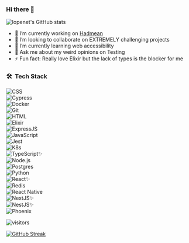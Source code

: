 ### Hi there 👋

![Iopenet's GitHub stats](https://github-readme-stats.vercel.app/api?username=thrownullexception&show_icons=true&theme=codeSTACKr)

- 🔭 I’m currently working on [Hadmean](https://github.com/hadmean/hadmean)
- 👯 I’m looking to collaborate on EXTREMELY challenging projects
- 🌱 I’m currently learning web accessibility
- 💬 Ask me about my weird opinions on Testing
- ⚡ Fun fact: Really love Elixir but the lack of types is the blocker for me

### 🛠 &nbsp;Tech Stack

![CSS](https://img.shields.io/badge/-CSS-05122A?style=flat&logo=CSS3&logoColor=1572B6)&nbsp;  
![Cypress](https://img.shields.io/badge/-Cypress-05122A?style=flat&logo=cypress&logoColor=1572B6)&nbsp;  
![Docker](https://img.shields.io/badge/-Docker-05122A?style=flat&logo=docker&logoColor=1572B6)&nbsp;   
![Git](https://img.shields.io/badge/-Git-05122A?style=flat&logo=git)&nbsp;  
![HTML](https://img.shields.io/badge/-HTML-05122A?style=flat&logo=HTML5)&nbsp;  
![Elixir](https://img.shields.io/badge/-Elixir-05122A?style=flat&logo=elixir)&nbsp;  
![ExpressJS](https://img.shields.io/badge/-ExpressJS-05122A?style=flat&logo=express)&nbsp;  
![JavaScript](https://img.shields.io/badge/-JavaScript-05122A?style=flat&logo=javascript)&nbsp;  
![Jest](https://img.shields.io/badge/-Jest-05122A?style=flat&logo=jest)&nbsp;  
![K8s](https://img.shields.io/badge/-Kubernetes-05122A?style=flat&logo=kubernetes)&nbsp;  
![TypeScript](https://img.shields.io/badge/-TypeScript-05122A?style=flat&logo=typescript)✨&nbsp;  
![Node.js](https://img.shields.io/badge/-Node.js-05122A?style=flat&logo=node.js)&nbsp;   
![Postgres](https://img.shields.io/badge/-Postgres-05122A?style=flat&logo=postgres)&nbsp;   
![Python](https://img.shields.io/badge/-Python-05122A?style=flat&logo=python)&nbsp;   
![React](https://img.shields.io/badge/-React-05122A?style=flat&logo=react)✨&nbsp;   
![Redis](https://img.shields.io/badge/-Redis-05122A?style=flat&logo=redis)&nbsp;  
![React Native](https://img.shields.io/badge/-ReactNative-05122A?style=flat&logo=react)&nbsp;   
![NextJS](https://img.shields.io/badge/-NextJS-05122A?style=flat&logo=next)✨&nbsp;   
![NestJS](https://img.shields.io/badge/-NestJS-05122A?style=flat&logo=nestjs)✨&nbsp;   
![Phoenix](https://img.shields.io/badge/-Phoenix-05122A?style=flat&logo=phoenix)&nbsp;    

![visitors](https://visitor-badge.laobi.icu/badge?page_id=thrownullexception.visitor-badge&left_color=#212527&right_color=#1f6feb)

[![GitHub Streak](https://github-readme-streak-stats.herokuapp.com/?user=thrownullexception&theme=dark)](https://git.io/streak-stats)
